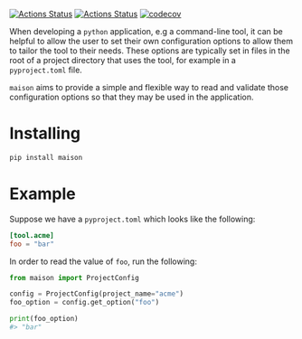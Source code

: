 [![Actions Status](https://github.com/dbatten5/maison/workflows/Tests/badge.svg)](https://github.com/dbatten5/maison/actions)
[![Actions Status](https://github.com/dbatten5/maison/workflows/Release/badge.svg)](https://github.com/dbatten5/maison/actions)
[![codecov](https://codecov.io/gh/dbatten5/maison/branch/main/graph/badge.svg?token=948J8ECAQT)](https://codecov.io/gh/dbatten5/maison)

When developing a `python` application, e.g a command-line tool, it can be
helpful to allow the user to set their own configuration options to allow them
to tailor the tool to their needs. These options are typically set in files in
the root of a project directory that uses the tool, for example in a
`pyproject.toml` file.

`maison` aims to provide a simple and flexible way to read and validate those
configuration options so that they may be used in the application.

# Installing

```bash
pip install maison
```

# Example

Suppose we have a `pyproject.toml` which looks like the following:

```toml
[tool.acme]
foo = "bar"
```

In order to read the value of `foo`, run the following:

```python
from maison import ProjectConfig

config = ProjectConfig(project_name="acme")
foo_option = config.get_option("foo")

print(foo_option)
#> "bar"
```
